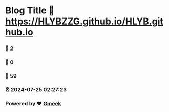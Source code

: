 # Blog Title :link: https://HLYBZZG.github.io/HLYB.github.io 
### :page_facing_up: [2](https://HLYBZZG.github.io/HLYB.github.io/tag.html) 
### :speech_balloon: 0 
### :hibiscus: 59 
### :alarm_clock: 2024-07-25 02:27:23 
### Powered by :heart: [Gmeek](https://github.com/Meekdai/Gmeek)

